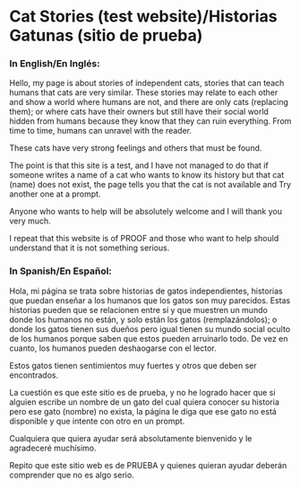# Cat Stories (test website)/Historias Gatunas (sitio de prueba)

<h3>In English/En Inglés:</h3>

<p>Hello, my page is about stories of independent cats, stories that can teach humans that cats are very similar. These stories may relate to each other and show a world where humans are not, and there are only cats (replacing them); or where cats have their owners but still have their social world hidden from humans because they know that they can ruin everything. From time to time, humans can unravel with the reader.</p>
<p>These cats have very strong feelings and others that must be found.</p>
<p>The point is that this site is a test, and I have not managed to do that if someone writes a name of a cat who wants to know its history but that cat (name) does not exist, the page tells you that the cat is not available and Try another one at a prompt.</p>
<p>Anyone who wants to help will be absolutely welcome and I will thank you very much.</p>
<p>I repeat that this website is of PROOF and those who want to help should understand that it is not something serious.</p>

<h3>In Spanish/En Español:</h3>

<p>Hola, mi página se trata sobre historias de gatos independientes, historias que puedan enseñar a los humanos que los gatos son muy parecidos. Estas historias pueden que se relacionen entre sí y que muestren un mundo donde los humanos no están, y solo están los gatos (remplazándolos); o donde los gatos tienen sus dueños pero igual tienen su mundo social oculto de los humanos porque saben que estos pueden arruinarlo todo. De vez en cuanto, los humanos pueden deshaogarse con el lector.</p>
<p>Estos gatos tienen sentimientos muy fuertes y otros que deben ser encontrados.</p>
<p>La cuestión es que este sitio es de prueba, y no he logrado hacer que si alguien escribe un nombre de un gato del cual quiera conocer su historia pero ese gato (nombre) no exista, la página le diga que ese gato no está disponible y que intente con otro en un prompt.</p>
<p>Cualquiera que quiera ayudar será absolutamente bienvenido y le agradeceré muchísimo.</p>
<p>Repito que este sitio web es de PRUEBA y quienes quieran ayudar deberán comprender que no es algo serio.</p>
